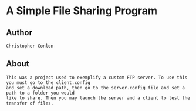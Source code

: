 # A Simple File Sharing Program  
  
## Author 
    Christopher Conlon  

## About  
    This was a project used to exemplify a custom FTP server. To use this you must go to the client.config   
    and set a download path, then go to the server.config file and set a path to a folder you would   
    like to share. Then you may launch the server and a client to test the transfer of files.
